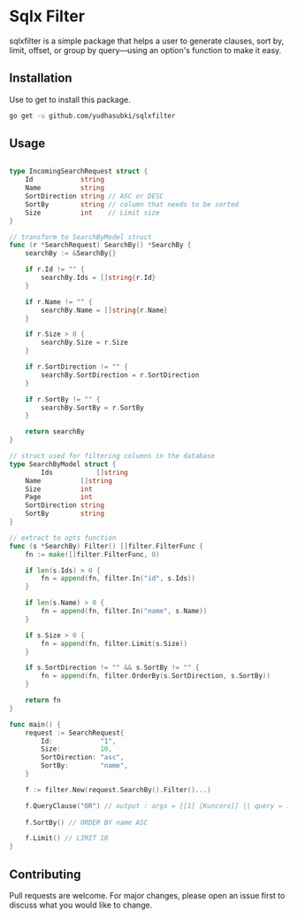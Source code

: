 # Sqlx Filter

sqlxfilter is a simple package that helps a user to generate clauses, sort by, limit, offset, or group by query—using an option's function to make it easy.

## Installation

Use to get to install this package.

```bash
go get -u github.com/yudhasubki/sqlxfilter
```

## Usage

```go

type IncomingSearchRequest struct {
	Id            string
	Name          string
	SortDirection string // ASC or DESC
	SortBy        string // column that needs to be sorted
	Size          int    // Limit size
}

// transform to SearchByModel struct
func (r *SearchRequest) SearchBy() *SearchBy {
	searchBy := &SearchBy{}

	if r.Id != "" {
		searchBy.Ids = []string{r.Id}
	}

	if r.Name != "" {
		searchBy.Name = []string{r.Name}
	}

	if r.Size > 0 {
		searchBy.Size = r.Size
	}

	if r.SortDirection != "" {
		searchBy.SortDirection = r.SortDirection
	}

	if r.SortBy != "" {
		searchBy.SortBy = r.SortBy
	}

	return searchBy
}

// struct used for filtering columns in the database
type SearchByModel struct {
        Ids           []string
	Name          []string
	Size          int
	Page          int
	SortDirection string
	SortBy        string
}

// extract to opts function
func (s *SearchBy) Filter() []filter.FilterFunc {
	fn := make([]filter.FilterFunc, 0)

	if len(s.Ids) > 0 {
		fn = append(fn, filter.In("id", s.Ids))
	}

	if len(s.Name) > 0 {
		fn = append(fn, filter.In("name", s.Name))
	}

	if s.Size > 0 {
		fn = append(fn, filter.Limit(s.Size))
	}

	if s.SortDirection != "" && s.SortBy != "" {
		fn = append(fn, filter.OrderBy(s.SortDirection, s.SortBy))
	}

	return fn
}

func main() {
    request := SearchRequest{
		Id:            "1",
		Size:          10,
		SortDirection: "asc",
		SortBy:        "name",
    }

    f := filter.New(request.SearchBy().Filter()...)

    f.QueryClause("OR") // output : args = [[1] [Kuncoro]] || query = id IN(?) OR name IN(?)
    
    f.SortBy() // ORDER BY name ASC

    f.Limit() // LIMIT 10
}
```

## Contributing
Pull requests are welcome. For major changes, please open an issue first to discuss what you would like to change.

